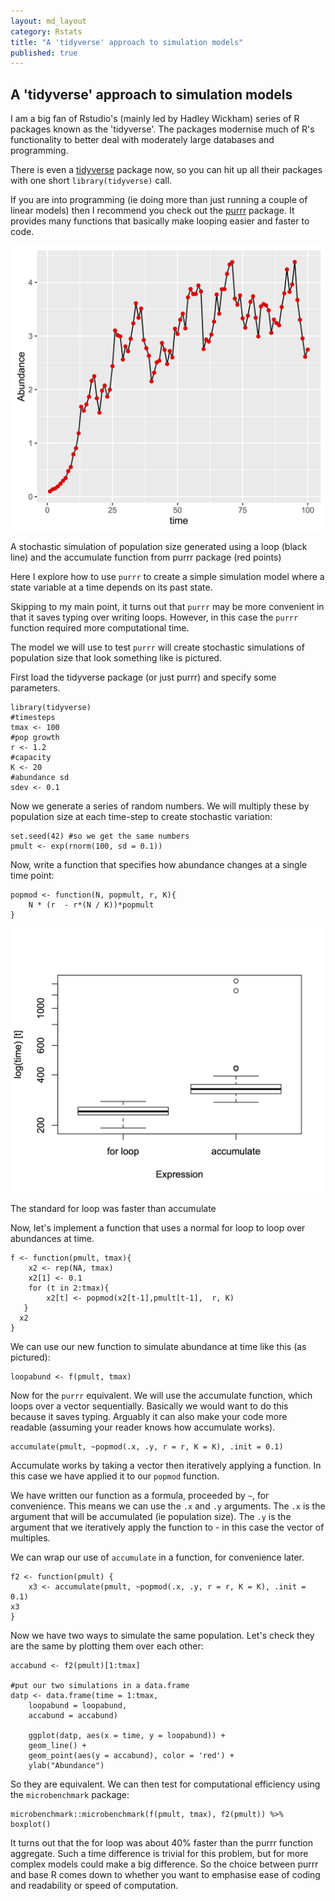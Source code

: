 ```yaml
---
layout: md_layout
category: Rstats
title: "A 'tidyverse' approach to simulation models"
published: true  
---
```


## A 'tidyverse' approach to simulation models  

I am a big fan of Rstudio's (mainly led by Hadley Wickham) series of R packages known as the 'tidyverse'.  The packages modernise much of R's functionality to better deal with moderately large databases and programming.

There is even a [tidyverse](https://cran.r-project.org/web/packages/tidyverse/index.html) package now, so you can hit up all their packages with one short `library(tidyverse)` call.  

If you are into programming (ie doing more than just running a couple of linear models) then I recommend you check out the [purrr](https://cran.r-project.org/web/packages/purrr/index.html) package. It provides many functions that basically make looping easier and faster to code.  

<div class = "image_caption">
<img src ="/Images/popsim.png" alt="" class="image_float"/>
<p> A stochastic simulation of population size generated using a loop (black line) and the accumulate function from purrr package (red points) </p>
</div>   


Here I explore how to use `purrr` to create a simple simulation model where a state variable at a time depends on its past state.  

Skipping to my main point, it turns out that `purrr` may be more convenient in that it saves typing over writing loops. However, in this case the `purrr` function required more computational time.

The model we will use to test `purrr` will create stochastic simulations of population size that look something like is pictured.

First load the tidyverse package (or just purrr) and specify some parameters.  

    library(tidyverse)
    #timesteps
    tmax <- 100
    #pop growth
    r <- 1.2
    #capacity
    K <- 20
    #abundance sd
    sdev <- 0.1


Now we generate a series of random numbers. We will multiply these by population size at each time-step to create stochastic variation:

    set.seed(42) #so we get the same numbers
    pmult <- exp(rnorm(100, sd = 0.1))

Now, write a function that specifies how abundance changes at a single time point:

    popmod <- function(N, popmult, r, K){
        N * (r  - r*(N / K))*popmult
    }

<div class = "image_caption">
<img src ="/Images/popsim_time.png" alt="" class="image_float"/>
<p> The standard for loop was faster than accumulate </p>
</div>   

Now, let's implement a function that uses a normal for loop to loop over abundances at time.  

    f <- function(pmult, tmax){
	    x2 <- rep(NA, tmax)
	    x2[1] <- 0.1
	    for (t in 2:tmax){
	        x2[t] <- popmod(x2[t-1],pmult[t-1],  r, K)
	   }
	  x2
    }

We can use our new function to simulate abundance at time like this (as pictured):

    loopabund <- f(pmult, tmax)

Now for the `purrr` equivalent.  We will use the accumulate function, which loops over a vector sequentially. Basically we would want to do this because it saves typing. Arguably it can also make your code more readable (assuming your reader knows how accumulate works).  

    accumulate(pmult, ~popmod(.x, .y, r = r, K = K), .init = 0.1)

Accumulate works by taking a vector then iteratively applying a function. In this case we have applied it to our `popmod` function.  

We have written our function as a formula, proceeded by `~`, for convenience. This means we can use the `.x` and `.y` arguments. The `.x` is the argument that will be accumulated (ie population size). The `.y` is the argument that we iteratively apply the function to - in this case the vector of multiples.  

We can wrap our use of `accumulate` in a function, for convenience later.  

    f2 <- function(pmult) {
	    x3 <- accumulate(pmult, ~popmod(.x, .y, r = r, K = K), .init = 0.1)
    x3
    }

Now we have two ways to simulate the same population. Let's check they are the same by plotting them over each other:  

    accabund <- f2(pmult)[1:tmax]

    #put our two simulations in a data.frame
    datp <- data.frame(time = 1:tmax,
        loopabund = loopabund,
        accabund = accabund)

        ggplot(datp, aes(x = time, y = loopabund)) +
        geom_line() +
        geom_point(aes(y = accabund), color = 'red') +
        ylab("Abundance")

So they are equivalent. We can then test for computational efficiency using the `microbenchmark` package:  

    microbenchmark::microbenchmark(f(pmult, tmax), f2(pmult)) %>% boxplot()

It turns out that the for loop was about 40% faster than the purrr function aggregate. Such a time difference is trivial for this problem, but for more complex models could make a big difference. So the choice between purrr and base R comes down to whether you want to emphasise ease of coding and readability or speed of computation.
